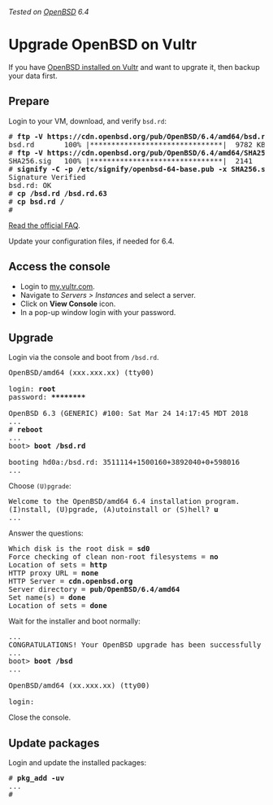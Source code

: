 _Tested on [OpenBSD](/openbsd/) 6.4_

# Upgrade OpenBSD on Vultr

If you have [OpenBSD installed on Vultr](vultr.html) and want
to upgrate it, then backup your data first.

## Prepare

Login to your VM, download, and verify `bsd.rd`:

<pre>
# <b>ftp -V https://cdn.openbsd.org/pub/OpenBSD/6.4/amd64/bsd.rd</b>
bsd.rd       100% |*******************************|  9782 KB    00:00
# <b>ftp -V https://cdn.openbsd.org/pub/OpenBSD/6.4/amd64/SHA256.sig</b>
SHA256.sig   100% |*******************************|  2141       00:00
# <b>signify -C -p /etc/signify/openbsd-64-base.pub -x SHA256.sig bsd.rd</b>
Signature Verified
bsd.rd: OK
# <b>cp /bsd.rd /bsd.rd.63</b>
# <b>cp bsd.rd /</b>
#
</pre>

[Read the official FAQ](https://www.openbsd.org/faq/upgrade64.html).

Update your configuration files, if needed for 6.4.

## Access the console

- Login to [my.vultr.com](/vultr.html).
- Navigate to _Servers > Instances_ and select a server.
- Click on **View Console** icon.
- In a pop-up window login with your password.

## Upgrade

Login via the console and boot from `/bsd.rd`.

<pre>
OpenBSD/amd64 (xxx.xxx.xx) (tty00)

login: <b>root</b>
password: <b>********</b>

OpenBSD 6.3 (GENERIC) #100: Sat Mar 24 14:17:45 MDT 2018
...
# <b>reboot</b>
...
boot> <b>boot /bsd.rd</b>

booting hd0a:/bsd.rd: 3511114+1500160+3892040+0+598016
...
</pre>

Choose `(U)pgrade`:

<pre>
Welcome to the OpenBSD/amd64 6.4 installation program.
(I)nstall, (U)pgrade, (A)utoinstall or (S)hell? <b>u</b>
...
</pre>

Answer the questions:

<pre>
Which disk is the root disk = <b>sd0</b>
Force checking of clean non-root filesystems = <b>no</b>
Location of sets = <b>http</b>
HTTP proxy URL = <b>none</b>
HTTP Server = <b>cdn.openbsd.org</b>
Server directory = <b>pub/OpenBSD/6.4/amd64</b>
Set name(s) = <b>done</b>
Location of sets = <b>done</b>
</pre>

Wait for the installer and boot normally:

<pre>
...
CONGRATULATIONS! Your OpenBSD upgrade has been successfully completed!
...
boot> <b>boot /bsd</b>
...

OpenBSD/amd64 (xx.xxx.xx) (tty00)

login:
</pre>

Close the console.

## Update packages

Login and update the installed packages:

<pre>
# <b>pkg_add -uv</b>
...
#
</pre>
